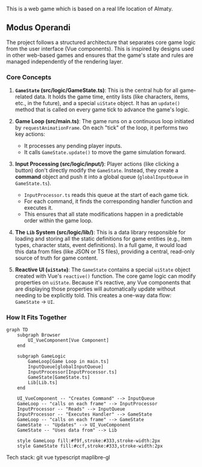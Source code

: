 This is a web game which is based on a real life location of Almaty.

## Modus Operandi

The project follows a structured architecture that separates core game logic from the user interface (Vue components). This is inspired by designs used in other web-based games and ensures that the game's state and rules are managed independently of the rendering layer.

### Core Concepts

1.  **`GameState` (src/logic/GameState.ts)**: This is the central hub for all game-related data. It holds the game time, entity lists (like characters, items, etc., in the future), and a special `uiState` object. It has an `update()` method that is called on every game tick to advance the game's logic.

2.  **Game Loop (src/main.ts)**: The game runs on a continuous loop initiated by `requestAnimationFrame`. On each "tick" of the loop, it performs two key actions:
    *   It processes any pending player inputs.
    *   It calls `GameState.update()` to move the game simulation forward.

3.  **Input Processing (src/logic/input/)**: Player actions (like clicking a button) don't directly modify the `GameState`. Instead, they create a **command** object and push it into a global queue (`globalInputQueue` in `GameState.ts`).
    *   `InputProcessor.ts` reads this queue at the start of each game tick.
    *   For each command, it finds the corresponding handler function and executes it.
    *   This ensures that all state modifications happen in a predictable order within the game loop.

4.  **The `Lib` System (src/logic/lib/)**: This is a data library responsible for loading and storing all the static definitions for game entities (e.g., item types, character stats, event definitions). In a full game, it would load this data from files (like JSON or TS files), providing a central, read-only source of truth for game content.

5.  **Reactive UI (`uiState`)**: The `GameState` contains a special `uiState` object created with Vue's `reactive()` function. The core game logic can modify properties on `uiState`. Because it's reactive, any Vue components that are displaying those properties will automatically update without needing to be explicitly told. This creates a one-way data flow: `GameState` -> `UI`.

### How It Fits Together

```mermaid
graph TD
    subgraph Browser
        UI_VueComponent[Vue Component]
    end

    subgraph GameLogic
        GameLoop[Game Loop in main.ts]
        InputQueue[globalInputQueue]
        InputProcessor[InputProcessor.ts]
        GameState[GameState.ts]
        Lib[Lib.ts]
    end

    UI_VueComponent -- "Creates Command" --> InputQueue
    GameLoop -- "calls on each frame" --> InputProcessor
    InputProcessor -- "Reads" --> InputQueue
    InputProcessor -- "Executes Handler" --> GameState
    GameLoop -- "calls on each frame" --> GameState
    GameState -- "Updates" --> UI_VueComponent
    GameState -- "Uses data from" --> Lib

    style GameLoop fill:#f9f,stroke:#333,stroke-width:2px
    style GameState fill:#ccf,stroke:#333,stroke-width:2px
```

Tech stack:
git
vue
typescript
maplibre-gl
